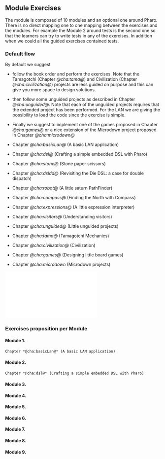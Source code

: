 ## Module Exercises

The module is composed of 10 modules and an optional one around Pharo.
There is no direct mapping one to one mapping between the exercises and the modules. 
For example the Module 2 around tests is the second one so that the learners can try to write tests in any of the exercises. In addition when we could all the guided exercises contained tests. 


### Default flow
By default we suggest 
- follow the book order and perform the exercises. 
Note that the Tamagotchi (Chapter *@cha:tama@*) and Civilization (Chapter *@cha:civilization@*) projects are less guided on purpose and this can give you more space to design solutions.
- then follow some unguided projects as described in Chapter *@cha:unguided@*. Note that each of the unguided projects requires that the extended project has been performed. For the LAN we are giving the possibility to load the code since the exercise is simple. 
- Finally we suggest to implement one of the games proposed in Chapter *@cha:games@* or a nice extension of the Microdown project proposed in Chapter *@cha:microdown@*

- Chapter *@cha:basicLan@* (A basic LAN application)
- Chapter *@cha:dsl@* (Crafting a simple embedded DSL with Pharo)
- Chapter *@cha:stone@* (Stone paper scissors)
- Chapter *@cha:dsldd@* (Revisiting the Die DSL: a case for double dispatch)
- Chapter *@cha:robot*@ (A little saturn PathFinder)
- Chapter *@cha:compass@* (Finding the North with Compass)
- Chapter *@cha:expressions@* (A little expression interpreter)
- Chapter *@cha:visitors@* (Understanding visitors)
- Chapter *@cha:unguided@* (Little unguided projects)
- Chapter *@cha:tama@* (Tamagotchi Mechanics)
- Chapter *@cha:civilization@* (Civilization)
- Chapter *@cha:games@* (Designing little board games)
- Chapter *@cha:microdown* (Microdown projects)

![Module exercise map.](figures/mapL.pdf)

### Exercises proposition per Module

#### Module 1.
	Chapter *@cha:basicLan@* (A basic LAN application)
#### Module 2. 
	Chapter *@cha:dsl@* (Crafting a simple embedded DSL with Pharo)
#### Module 3.
#### Module 4. 
#### Module 5. 
#### Module 6. 
#### Module 7. 
#### Module 8. 
#### Module 9. 
 	
	
	


